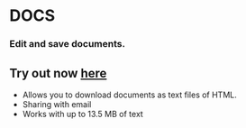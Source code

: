 # DOCS
### Edit and save documents.
## Try out now [here](https://lb123658.github.io/docs)
* Allows you to download documents as text files of HTML.
* Sharing with email
* Works with up to 13.5 MB of text
